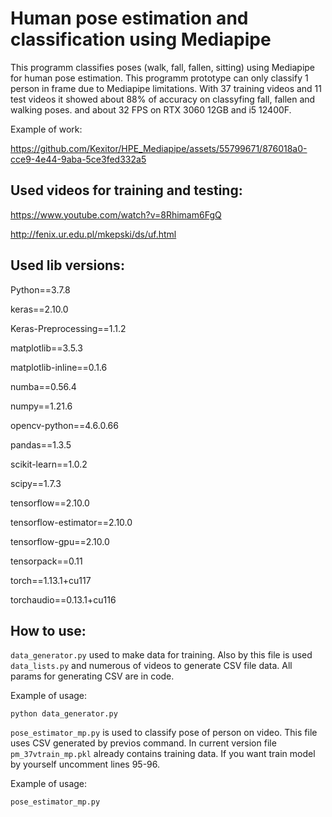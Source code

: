 # Human pose estimation and classification using Mediapipe

This programm classifies poses (walk, fall, fallen, sitting) using Mediapipe for human pose estimation. This programm prototype can only classify 1 person in frame due to Mediapipe limitations. With 37 training videos and 11 test videos it showed about 88% of accuracy on classyfing fall, fallen and walking poses. and about 32 FPS on RTX 3060 12GB and i5 12400F.

Example of work: 


https://github.com/Kexitor/HPE_Mediapipe/assets/55799671/876018a0-cce9-4e44-9aba-5ce3fed332a5


## Used videos for training and testing:

https://www.youtube.com/watch?v=8Rhimam6FgQ

http://fenix.ur.edu.pl/mkepski/ds/uf.html

## Used lib versions:

Python==3.7.8

keras==2.10.0

Keras-Preprocessing==1.1.2

matplotlib==3.5.3

matplotlib-inline==0.1.6

numba==0.56.4

numpy==1.21.6

opencv-python==4.6.0.66

pandas==1.3.5

scikit-learn==1.0.2

scipy==1.7.3

tensorflow==2.10.0

tensorflow-estimator==2.10.0

tensorflow-gpu==2.10.0

tensorpack==0.11

torch==1.13.1+cu117

torchaudio==0.13.1+cu116

## How to use:

`data_generator.py` used to make data for training. Also by this file is used `data_lists.py` and numerous of videos to generate CSV file data. All params for generating CSV are in code.


Example of usage:
```
python data_generator.py
```
`pose_estimator_mp.py` is used to classify pose of person on video. This file uses CSV generated by previos command. In current version file `pm_37vtrain_mp.pkl` already contains training data. If you want train model by yourself uncomment lines 95-96.

Example of usage:
```
pose_estimator_mp.py
```




